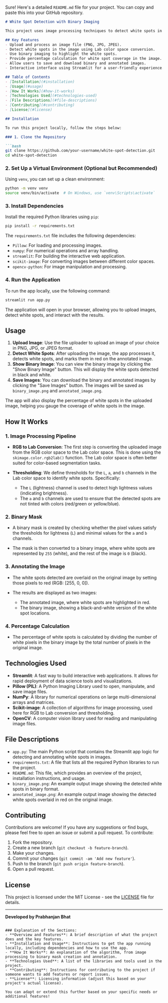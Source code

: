 Sure! Here's a detailed `README.md` file for your project. You can copy and paste this into your GitHub repository.

```markdown
# White Spot Detection with Binary Imaging

This project uses image processing techniques to detect white spots in an image using binary imaging. The primary method involves converting an image from the RGB color space to the Lab color space, where we detect white spots based on high lightness (L value) and minimal variations in the a (red/green) and b (yellow/blue) channels. This detection is further enhanced with a binary mask, and the results are displayed on an annotated image.

## Key Features
- Upload and process an image file (PNG, JPG, JPEG).
- Detect white spots in the image using Lab color space conversion.
- Use binary imaging to highlight the white spots.
- Provide percentage calculation for white spot coverage in the image.
- Allow users to save and download binary and annotated images.
- Interactive interface using Streamlit for a user-friendly experience.

## Table of Contents
- [Installation](#installation)
- [Usage](#usage)
- [How It Works](#how-it-works)
- [Technologies Used](#technologies-used)
- [File Descriptions](#file-descriptions)
- [Contributing](#contributing)
- [License](#license)

## Installation

To run this project locally, follow the steps below:

### 1. Clone the Repository

```bash
git clone https://github.com/your-username/white-spot-detection.git
cd white-spot-detection
```

### 2. Set Up a Virtual Environment (Optional but Recommended)

Using `venv`, you can set up a clean environment:

```bash
python -m venv venv
source venv/bin/activate  # On Windows, use `venv\Scripts\activate`
```

### 3. Install Dependencies

Install the required Python libraries using `pip`:

```bash
pip install -r requirements.txt
```

The `requirements.txt` file includes the following dependencies:

- `Pillow`: For loading and processing images.
- `numpy`: For numerical operations and array handling.
- `streamlit`: For building the interactive web application.
- `scikit-image`: For converting images between different color spaces.
- `opencv-python`: For image manipulation and processing.

### 4. Run the Application

To run the app locally, use the following command:

```bash
streamlit run app.py
```

The application will open in your browser, allowing you to upload images, detect white spots, and interact with the results.

## Usage

1. **Upload Image**: Use the file uploader to upload an image of your choice in PNG, JPG, or JPEG format.
2. **Detect White Spots**: After uploading the image, the app processes it, detects white spots, and marks them in red on the annotated image.
3. **Show Binary Image**: You can view the binary image by clicking the "Show Binary Image" button. This will display the white spots detected in black and white.
4. **Save Images**: You can download the binary and annotated images by clicking the "Save Images" button. The images will be saved as `binary_image.png` and `annotated_image.png`.

The app will also display the percentage of white spots in the uploaded image, helping you gauge the coverage of white spots in the image.

## How It Works

### 1. Image Processing Pipeline
- **RGB to Lab Conversion**: The first step is converting the uploaded image from the RGB color space to the Lab color space. This is done using the `skimage.color.rgb2lab()` function. The Lab color space is often better suited for color-based segmentation tasks.
  
- **Thresholding**: We define thresholds for the `L`, `a`, and `b` channels in the Lab color space to identify white spots. Specifically:
  - The `L` (lightness) channel is used to detect high lightness values (indicating brightness).
  - The `a` and `b` channels are used to ensure that the detected spots are not tinted with colors (red/green or yellow/blue).

### 2. Binary Mask
- A binary mask is created by checking whether the pixel values satisfy the thresholds for lightness (`L`) and minimal values for the `a` and `b` channels.
  
- The mask is then converted to a binary image, where white spots are represented by `255` (white), and the rest of the image is `0` (black).

### 3. Annotating the Image
- The white spots detected are overlaid on the original image by setting those pixels to red (RGB: [255, 0, 0]).
  
- The results are displayed as two images:
  - The annotated image, where white spots are highlighted in red.
  - The binary image, showing a black-and-white version of the white spot locations.

### 4. Percentage Calculation
- The percentage of white spots is calculated by dividing the number of white pixels in the binary image by the total number of pixels in the original image.

## Technologies Used

- **Streamlit**: A fast way to build interactive web applications. It allows for rapid deployment of data science tools and visualizations.
- **Pillow (PIL)**: A Python Imaging Library used to open, manipulate, and save image files.
- **NumPy**: A library for numerical operations on large multi-dimensional arrays and matrices.
- **Scikit-image**: A collection of algorithms for image processing, used here for RGB to Lab conversion and thresholding.
- **OpenCV**: A computer vision library used for reading and manipulating image files.

## File Descriptions

- `app.py`: The main Python script that contains the Streamlit app logic for detecting and annotating white spots in images.
- `requirements.txt`: A file that lists all the required Python libraries to run the project.
- `README.md`: This file, which provides an overview of the project, installation instructions, and usage.
- `binary_image.png`: An example output image showing the detected white spots in binary format.
- `annotated_image.png`: An example output image showing the detected white spots overlaid in red on the original image.

## Contributing

Contributions are welcome! If you have any suggestions or find bugs, please feel free to open an issue or submit a pull request. To contribute:

1. Fork the repository.
2. Create a new branch (`git checkout -b feature-branch`).
3. Make your changes.
4. Commit your changes (`git commit -am 'Add new feature'`).
5. Push to the branch (`git push origin feature-branch`).
6. Open a pull request.

## License

This project is licensed under the MIT License - see the [LICENSE](LICENSE) file for details.

---

**Developed by Prabhanjan Bhat**
```

### Explanation of the Sections:
- **Overview and Features**: A brief description of what the project does and the key features.
- **Installation and Usage**: Instructions to get the app running locally, including dependencies and how to use the app.
- **How It Works**: An explanation of the algorithm, from image processing to binary mask creation and annotation.
- **Technologies Used**: A list of the libraries and tools used in the project.
- **Contributing**: Instructions for contributing to the project if someone wants to add features or report issues.
- **License**: Licensing information (adjust this based on your project's actual license).

You can adapt or extend this further based on your specific needs or additional features!
